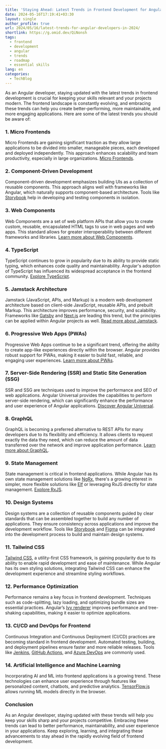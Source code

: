 ```yaml
---
title: 'Staying Ahead: Latest Trends in Frontend Development for Angular Developers in 2024'
date: 2024-05-16T17:19:41+03:30
layout: single
author_profile: true
url: 2024/05/16/latest-trends-for-angular-developers-in-2024/
shortlink: https://g.omid.dev/QiNonsh
tags:
  - frontend
  - development
  - angular
  - trends
  - roadmap
  - essential skills
lang: en
categories: 
  - TechBlog
---
```

As an Angular developer, staying updated with the latest trends in frontend development is crucial for keeping your skills relevant and your projects modern. The frontend landscape is constantly evolving, and embracing these trends can help you create better-performing, more maintainable, and more engaging applications. Here are some of the latest trends you should be aware of:

### 1. Micro Frontends

Micro Frontends are gaining significant traction as they allow large applications to be divided into smaller, manageable pieces, each developed and deployed independently. This approach enhances scalability and team productivity, especially in large organizations. [Micro Frontends](/tags/micro-frontends/).

### 2. Component-Driven Development

Component-driven development emphasizes building UIs as a collection of reusable components. This approach aligns well with frameworks like Angular, which naturally supports component-based architecture. Tools like [Storybook](https://storybook.js.org/) help in developing and testing components in isolation.

### 3. Web Components

Web Components are a set of web platform APIs that allow you to create custom, reusable, encapsulated HTML tags to use in web pages and web apps. This standard allows for greater interoperability between different frameworks and libraries. [Learn more about Web Components](https://developer.mozilla.org/en-US/docs/Web/Web_Components).

### 4. TypeScript

TypeScript continues to grow in popularity due to its ability to provide static typing, which enhances code quality and maintainability. Angular's adoption of TypeScript has influenced its widespread acceptance in the frontend community. [Explore TypeScript](https://www.typescriptlang.org/).

### 5. Jamstack Architecture

Jamstack (JavaScript, APIs, and Markup) is a modern web development architecture based on client-side JavaScript, reusable APIs, and prebuilt Markup. This architecture improves performance, security, and scalability. Frameworks like [Gatsby](https://www.gatsbyjs.com/) and [Next.js](https://nextjs.org/) are leading this trend, but the principles can be applied within Angular projects as well. [Read more about Jamstack](https://jamstack.org/).

### 6. Progressive Web Apps (PWAs)

Progressive Web Apps continue to be a significant trend, offering the ability to create app-like experiences directly within the browser. Angular provides robust support for PWAs, making it easier to build fast, reliable, and engaging user experiences. [Learn more about PWAs](https://web.dev/progressive-web-apps/).

### 7. Server-Side Rendering (SSR) and Static Site Generation (SSG)

SSR and SSG are techniques used to improve the performance and SEO of web applications. Angular Universal provides the capabilities to perform server-side rendering, which can significantly enhance the performance and user experience of Angular applications. [Discover Angular Universal](https://angular.io/guide/universal).

### 8. GraphQL

GraphQL is becoming a preferred alternative to REST APIs for many developers due to its flexibility and efficiency. It allows clients to request exactly the data they need, which can reduce the amount of data transferred over the network and improve application performance. [Learn more about GraphQL](https://graphql.org/).

### 9. State Management

State management is critical in frontend applications. While Angular has its own state management solutions like [NgRx](https://ngrx.io/), there's a growing interest in simpler, more flexible solutions like [Elf](https://ngneat.github.io/elf/) or leveraging RxJS directly for state management. [Explore RxJS](https://rxjs.dev/).

### 10. Design Systems

Design systems are a collection of reusable components guided by clear standards that can be assembled together to build any number of applications. They ensure consistency across applications and improve the development workflow. Tools like [Storybook](https://storybook.js.org/) and [Figma](https://www.figma.com/) can be integrated into the development process to build and maintain design systems.

### 11. Tailwind CSS

[Tailwind CSS](https://tailwindcss.com/), a utility-first CSS framework, is gaining popularity due to its ability to enable rapid development and ease of maintenance. While Angular has its own styling solutions, integrating Tailwind CSS can enhance the development experience and streamline styling workflows.

### 12. Performance Optimization

Performance remains a key focus in frontend development. Techniques such as code-splitting, lazy loading, and optimizing bundle sizes are essential practices. Angular’s [Ivy renderer](https://angular.io/guide/ivy) improves performance and tree-shaking capabilities, making it easier to optimize applications.

### 13. CI/CD and DevOps for Frontend

Continuous Integration and Continuous Deployment (CI/CD) practices are becoming standard in frontend development. Automated testing, building, and deployment pipelines ensure faster and more reliable releases. Tools like [Jenkins](https://www.jenkins.io/), [GitHub Actions](https://github.com/features/actions), and [Azure DevOps](https://azure.microsoft.com/en-us/services/devops/) are commonly used.

### 14. Artificial Intelligence and Machine Learning

Incorporating AI and ML into frontend applications is a growing trend. These technologies can enhance user experience through features like personalized content, chatbots, and predictive analytics. [TensorFlow.js](https://www.tensorflow.org/js) allows running ML models directly in the browser.

### Conclusion

As an Angular developer, staying updated with these trends will help you keep your skills sharp and your projects competitive. Embracing these trends can lead to better performance, maintainability, and user experience in your applications. Keep exploring, learning, and integrating these advancements to stay ahead in the rapidly evolving field of frontend development.
